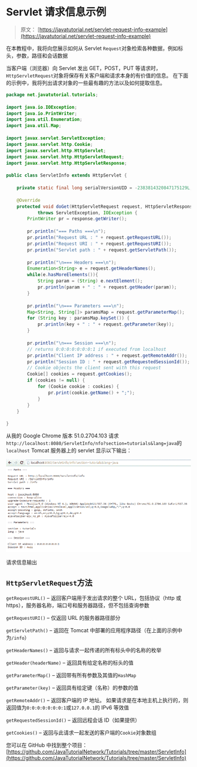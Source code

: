 # Servlet 请求信息示例

> 原文： [https://javatutorial.net/servlet-request-info-example](https://javatutorial.net/servlet-request-info-example)

在本教程中，我将向您展示如何从 Servlet `Request`对象检索各种数据，例如标头，参数，路径和会话数据

当客户端（浏览器）向 Servlet 发出 GET，POST，PUT 等请求时，`HttpServletRequest`对象将保存有关客户端和请求本身的有价值的信息。 在下面的示例中，我将列出请求对象的一些最有趣的方法以及如何提取信息。

```java
package net.javatutorial.tutorials;

import java.io.IOException;
import java.io.PrintWriter;
import java.util.Enumeration;
import java.util.Map;

import javax.servlet.ServletException;
import javax.servlet.http.Cookie;
import javax.servlet.http.HttpServlet;
import javax.servlet.http.HttpServletRequest;
import javax.servlet.http.HttpServletResponse;

public class ServletInfo extends HttpServlet {

	private static final long serialVersionUID = -2383814320847175129L;

	@Override
	protected void doGet(HttpServletRequest request, HttpServletResponse response) 
			throws ServletException, IOException {
		PrintWriter pr = response.getWriter();

		pr.println("=== Paths ===\n");
		pr.println("Request URL : " + request.getRequestURL());
		pr.println("Request URI : " + request.getRequestURI());
		pr.println("Servlet path : " + request.getServletPath());

		pr.println("\n=== Headers ===\n");
		Enumeration<String> e = request.getHeaderNames();
		while(e.hasMoreElements()){
			String param = (String) e.nextElement();
			pr.println(param + " : " + request.getHeader(param));
		}

		pr.println("\n=== Parameters ===\n");
		Map<String, String[]> paramsMap = request.getParameterMap();
		for (String key : paramsMap.keySet()) {
			pr.println(key + " : " + request.getParameter(key));
		}

		pr.println("\n=== Session ===\n");
		// returns 0:0:0:0:0:0:0:1 if executed from localhost
		pr.println("Client IP address : " + request.getRemoteAddr());
		pr.println("Session ID : " + request.getRequestedSessionId());
		// Cookie objects the client sent with this request
		Cookie[] cookies = request.getCookies();
		if (cookies != null) {
			for (Cookie cookie : cookies) {
				pr.print(cookie.getName() + ";");
			}
		}
	}

}

```

从我的 Google Chrome 版本 51.0.2704.103 请求`http://localhost:8080/ServletInfo/nfo?section=tutorials&lang=java`的`localhost` Tomcat 服务器上的 servlet 显示以下输出：

![request info output](img/2ca8c5cb8edee679e14063ab71562898.jpg)

请求信息输出

## `HttpServletRequest`方法

`getRequestURL()` – 返回客户端用于发出请求的整个 URL，包括协议（http 或 https），服务器名称，端口号和服务器路径，但不包括查询参数

`getRequestURI()` – 仅返回 URL 的服务器路径部分

`getServletPath()` – 返回在 Tomcat 中部署的应用程序路径（在上面的示例中为`/info`）

`getHeaderNames()` – 返回与请求一起传递的所有标头中的名称的枚举

`getHeader(headerName)` – 返回具有给定名称的标头的值

`getParameterMap()` – 返回带有所有参数及其值的`HashMap`

`getParameter(key)` – 返回具有给定键（名称）的参数的值

`getRemoteAddr()` – 返回客户端的 IP 地址。 如果请求是在本地主机上执行的，则返回值为`0:0:0:0:0:0:0:1`或`127.0.0.1`的 IPv6 等效值

`getRequestedSessionId()` – 返回远程会话 ID（如果提供）

`getCookies()` – 返回与此请求一起发送的客户端的`Cookie`对象数组

您可以在 GitHub 中找到整个项目： [https://github.com/JavaTutorialNetwork/Tutorials/tree/master/ServletInfo](https://github.com/JavaTutorialNetwork/Tutorials/tree/master/ServletInfo)